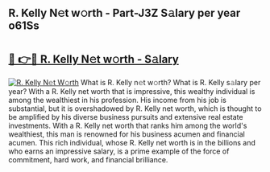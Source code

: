 ## R. Kelly N𝚎t w𝚘rth - Part-J3Z S𝚊lary per year o61Ss

# <h2><a href="http://gc01227.nevu.top/?p=R.+Kelly">🔗 👉🔴 R. Kelly N𝚎t w𝚘rth - S𝚊lary</a></h2>

[![R. Kelly N𝚎t W𝚘rth](https://i.imgur.com/Oavwk0R.jpeg)](http://gc01227.nevu.top/?p=R.+Kelly)
What is R. Kelly n𝚎t w𝚘rth? What is R. Kelly s𝚊lary per year?
With a R. Kelly net worth that is impressive, this wealthy individual is among the wealthiest in his profession. His income from his job is substantial, but it is overshadowed by R. Kelly net worth, which is thought to be amplified by his diverse business pursuits and extensive real estate investments. With a R. Kelly net worth that ranks him among the world's wealthiest, this man is renowned for his business acumen and financial acumen. This rich individual, whose R. Kelly net worth is in the billions and who earns an impressive salary, is a prime example of the force of commitment, hard work, and financial brilliance.
